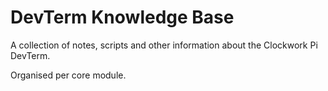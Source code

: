 # DevTerm Knowledge Base

A collection of notes, scripts and other information about the Clockwork Pi DevTerm.

Organised per core module.

